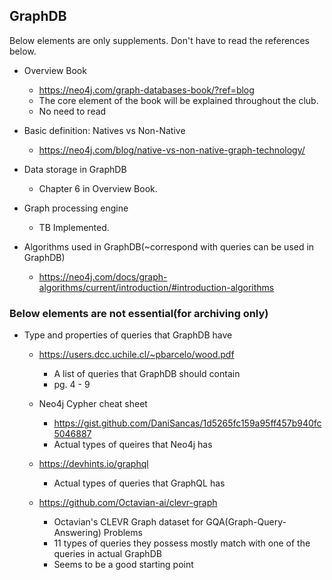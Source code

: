 ## GraphDB

Below elements are only supplements. Don't have to read the references below.

* Overview Book
  * https://neo4j.com/graph-databases-book/?ref=blog
  * The core element of the book will be explained throughout the club.
  * No need to read

* Basic definition: Natives vs Non-Native
  * https://neo4j.com/blog/native-vs-non-native-graph-technology/

* Data storage in GraphDB
  * Chapter 6 in Overview Book.
  
* Graph processing engine
  * TB Implemented.

* Algorithms used in GraphDB(~correspond with queries can be used in GraphDB)
  * https://neo4j.com/docs/graph-algorithms/current/introduction/#introduction-algorithms
 
### Below elements are not essential(for archiving only)

* Type and properties of queries that GraphDB have
  * https://users.dcc.uchile.cl/~pbarcelo/wood.pdf
    * A list of queries that GraphDB should contain
    * pg. 4 - 9
  * Neo4j Cypher cheat sheet
    * https://gist.github.com/DaniSancas/1d5265fc159a95ff457b940fc5046887
    * Actual types of queires that Neo4j has
  * https://devhints.io/graphql
    * Actual types of queries that GraphQL has
    
  * https://github.com/Octavian-ai/clevr-graph
    * Octavian's CLEVR Graph dataset for GQA(Graph-Query-Answering) Problems
    * 11 types of queries they possess mostly match with one of the queries in actual GraphDB
    * Seems to be a good starting point
